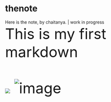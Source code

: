 # thenote
Here is the note, by chaitanya. | work in progress
<br/>
<font size ='11'>This is my first markdown<font/><br/>
  <br/>
 <img src='https://penguinkal.github.io/thenote/headertemp.jpeg' />
  ![image](https://penguinkal.github.io/thenote/headertemp.jpeg)  
  <br/>
